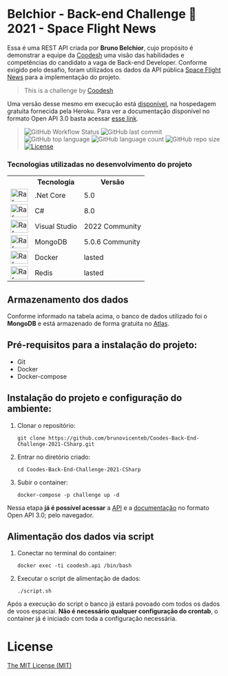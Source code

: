 # Belchior - Back-end Challenge 🏅 2021 - Space Flight News

Essa é uma REST API criada por **Bruno Belchior**, cujo propósito é demonstrar a equipe da [Coodesh](https://coodesh.com/) uma visão das habilidades e competências do candidato a vaga de Back-end Developer. Conforme exigido pelo desafio, foram utilizados os dados da API pública [Space Flight News](https://api.spaceflightnewsapi.net/v3/documentation) para a implementação do projeto.

>  This is a challenge by [Coodesh](https://coodesh.com/)

Uma versão desse mesmo em execução está [disponível](https://coodesh-backend-challenge.herokuapp.com), na hospedagem gratuita fornecida pela Heroku. Para ver a documentação disponível no formato Open API 3.0 basta acessar [esse link](https://coodesh-backend-challenge.herokuapp.com/swagger/index.html).

>  ![GitHub Workflow Status](https://img.shields.io/github/workflow/status/brunovicenteb/Coodes-Back-End-Challenge-2021-CSharp/Build-Tests-Coverlet-DeployHeroku) ![GitHub last commit](https://img.shields.io/github/last-commit/brunovicenteb/Coodes-Back-End-Challenge-2021-CSharp) ![GitHub top language](https://img.shields.io/github/languages/top/brunovicenteb/Coodes-Back-End-Challenge-2021-CSharp) ![GitHub language count](https://img.shields.io/github/languages/count/brunovicenteb/Coodes-Back-End-Challenge-2021-CSharp) ![GitHub repo size](https://img.shields.io/github/repo-size/brunovicenteb/Coodes-Back-End-Challenge-2021-CSharp) [![License](https://img.shields.io/badge/license-MIT-green)](./LICENSE) 

### Tecnologias utilizadas no desenvolvimento do projeto

<table>
  <tr>
    <th></th>
    <th>Tecnologia</th>
    <th>Versão</th>
  </tr>
  <tr>
    <td><img align="center" alt="Rafa-Csharp" height="30" width="40" src="https://icongr.am/devicon/dot-net-original.svg?size=40"></td>
    <td>.Net Core</td>
    <td>5.0</td>
  </tr>
  <tr>
    <td><img align="center" alt="Rafa-Csharp" height="30" width="40" src="https://icongr.am/devicon/csharp-original.svg?size=40"></td>
    <td>C#</td>
    <td>8.0</td>
  </tr>    
  <tr>
    <td><img align="center" alt="Rafa-Csharp" height="30" width="40" src="https://icongr.am/devicon/visualstudio-plain.svg?size=40"></td>
    <td>Visual Studio</td>
    <td>2022 Community</td>
  </tr>    
  <tr>
    <td><img align="center" alt="Rafa-Csharp" height="30" width="40" src="https://icongr.am/devicon/mongodb-original.svg?size=40"></td>
    <td>MongoDB</td>
    <td>5.0.6 Community</td>
  </tr>
  <tr>
    <td><img align="center" alt="Rafa-Csharp" height="30" width="40" src="https://icongr.am/devicon/docker-original.svg?size=40"></td>
    <td>Docker</td>
    <td>lasted</td>
  </tr>
  <tr>
    <td><img align="center" alt="Rafa-Csharp" height="30" width="40" src="https://icongr.am/devicon/redis-original-wordmark.svg?size=40"></td>
    <td>Redis</td>
    <td>lasted</td>
  </tr>   
</table>

## Armazenamento dos dados

Conforme informado na tabela acima, o banco de dados utilizado foi o **MongoDB** e está armazenado de forma gratuita no [Atlas](https://www.mongodb.com/cloud/atlas).

## Pré-requisitos para a instalação do projeto:

+ Git
+ Docker
+ Docker-compose

## Instalação do projeto e configuração do ambiente:

1. Clonar o repositório:

   `
   git clone https://github.com/brunovicenteb/Coodes-Back-End-Challenge-2021-CSharp.git
   `

2. Entrar no diretório criado:

   `
   cd Coodes-Back-End-Challenge-2021-CSharp
   `

4. Subir o container:

   `
   docker-compose -p challenge up -d
   `
  
Nessa etapa **já é possível acessar** a [API](http://localhost:8000/) e a [documentação](http://localhost:8000/swagger/index.html) no formato Open API 3.0; pelo navegador.

## Alimentação dos dados via script

1. Conectar no terminal do container:

   `
   docker exec -ti coodesh.api /bin/bash
   `
   
2. Executar o script de alimentação de dados:

   `
   ./script.sh
   `

Após a execução do script o banco já estará povoado com todos os dados de voos espaciai. **Não é necessário qualquer configuração do crontab**, o container já é iniciado com toda a configuração necessária.

# License

[The MIT License (MIT)](LICENSE)